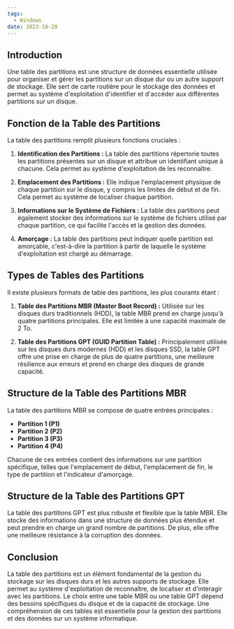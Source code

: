 ```yaml
---
tags:
  - Windows
date: 2023-10-29
---
```


## Introduction
Une table des partitions est une structure de données essentielle utilisée pour organiser et gérer les partitions sur un disque dur ou un autre support de stockage. Elle sert de carte routière pour le stockage des données et permet au système d'exploitation d'identifier et d'accéder aux différentes partitions sur un disque.

## Fonction de la Table des Partitions
La table des partitions remplit plusieurs fonctions cruciales :

1. **Identification des Partitions :** La table des partitions répertorie toutes les partitions présentes sur un disque et attribue un identifiant unique à chacune. Cela permet au système d'exploitation de les reconnaître.

2. **Emplacement des Partitions :** Elle indique l'emplacement physique de chaque partition sur le disque, y compris les limites de début et de fin. Cela permet au système de localiser chaque partition.

3. **Informations sur le Système de Fichiers :** La table des partitions peut également stocker des informations sur le système de fichiers utilisé par chaque partition, ce qui facilite l'accès et la gestion des données.

4. **Amorçage :** La table des partitions peut indiquer quelle partition est amorçable, c'est-à-dire la partition à partir de laquelle le système d'exploitation est chargé au démarrage.

## Types de Tables des Partitions
Il existe plusieurs formats de table des partitions, les plus courants étant :

1. **Table des Partitions MBR (Master Boot Record) :** Utilisée sur les disques durs traditionnels (HDD), la table MBR prend en charge jusqu'à quatre partitions principales. Elle est limitée à une capacité maximale de 2 To.

2. **Table des Partitions GPT (GUID Partition Table) :** Principalement utilisée sur les disques durs modernes (HDD) et les disques SSD, la table GPT offre une prise en charge de plus de quatre partitions, une meilleure résilience aux erreurs et prend en charge des disques de grande capacité.

## Structure de la Table des Partitions MBR
La table des partitions MBR se compose de quatre entrées principales :

- **Partition 1 (P1)**
- **Partition 2 (P2)**
- **Partition 3 (P3)**
- **Partition 4 (P4)**

Chacune de ces entrées contient des informations sur une partition spécifique, telles que l'emplacement de début, l'emplacement de fin, le type de partition et l'indicateur d'amorçage.

## Structure de la Table des Partitions GPT
La table des partitions GPT est plus robuste et flexible que la table MBR. Elle stocke des informations dans une structure de données plus étendue et peut prendre en charge un grand nombre de partitions. De plus, elle offre une meilleure résistance à la corruption des données.

## Conclusion
La table des partitions est un élément fondamental de la gestion du stockage sur les disques durs et les autres supports de stockage. Elle permet au système d'exploitation de reconnaître, de localiser et d'interagir avec les partitions. Le choix entre une table MBR ou une table GPT dépend des besoins spécifiques du disque et de la capacité de stockage. Une compréhension de ces tables est essentielle pour la gestion des partitions et des données sur un système informatique.